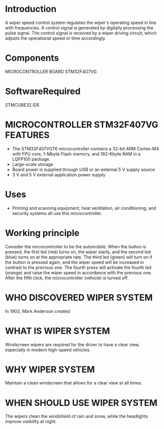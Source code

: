 # Introduction
  A wiper speed control system regulates the wiper's operating speed in line with frequencies. A control signal is generated by digitally processing the pulse signal. The control signal is received by a wiper driving circuit, which adjusts the operational speed or time accordingly.
# Components
  MICROCONTROLLER BOARD STM32F4O7VG
# SoftwareRequired
  STMCUBE32 IDE
  
  # MICROCONTROLLER STM32F407VG FEATURES
  * The STM32F407VGT6 microcontroller contains a 32-bit ARM Cortex-M4 with FPU core, 1-Mbyte Flash memory, and 192-Kbyte RAM in a LQFP100 package.
  * Large-scale storage
  * Board power is supplied through USB or an external 5 V supply source
  * 3 V and 5 V external application power supply
  # Uses
  * Printing and scanning equipment, heat ventilation, air conditioning, and security systems all use this microcontroller.
  # Working principle
   Consider the microcontroller to be the automobile. When the button is pressed, the first led (red) turns on, the wiper starts, and the second led (blue) turns on at the appropriate rate. The third led (green) will turn on if the button is pressed again, and the wiper speed will be increased in contrast to the previous one. The fourth press will activate the fourth led (orange) and raise the wiper speed in accordance with the previous one. After the fifth click, the microcontroller (vehicle) is turned off.
 # WHO DISCOVERED WIPER SYSTEM
  In 1902, Mark Anderson created
 # WHAT IS WIPER SYSTEM
  Windscreen wipers are required for the driver to have a clear view, especially in modern high-speed vehicles.
 # WHY WIPER SYSTEM
  Maintain a clean windscreen that allows for a clear view at all times.
 # WHEN SHOULD USE WIPER SYSTEM
  The wipers clean the windshield of rain and snow, while the headlights improve visibility at night.
  
